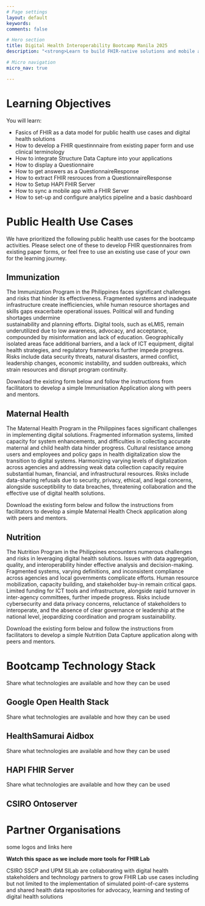 ```yaml
---
# Page settings
layout: default
keywords:
comments: false

# Hero section
title: Digital Health Interoperability Bootcamp Manila 2025
description: "<strong>Learn to build FHIR-native solutions and mobile applications with guidance from the industry's top leaders<strong>"

# Micro navigation
micro_nav: true

---
```

# Learning Objectives
  You will learn: 
  
  * Fasics of FHIR as a data model for public health use cases and digital health solutions
  * How to develop a FHIR questinnnaire from existing paper form and use clinical terminology
  * How to integrate Structure Data Capture into your applications
  * How to display a Questionnaire
  * How to get answers as a QuestionnaireResponse
  * How to extract FHIR resrouces from a QuestionnaireResponse
  * How to Setup HAPI FHIR Server
  * How to sync a mobile app with a FHIR Server
  * How to set-up and configure analytics pipeline and a basic dashboard

# Public Health Use Cases
  We have prioritized the following public health use cases for the bootcamp activities. Please select one of these to develop FHIR questionnaires from existing paper forms, or feel free to use an existing use case of your own for the learning journey. 
  
## Immunization
  The Immunization Program in the Philippines faces significant challenges and risks that hinder its effectiveness. Fragmented systems and inadequate infrastructure create inefficiencies, while human resource shortages and skills gaps exacerbate operational issues. Political will and funding shortages undermine     
 sustainability and planning efforts. Digital tools, such as eLMIS, remain underutilized due to low awareness, advocacy, and acceptance, compounded by misinformation and lack of education. Geographically isolated areas face additional barriers, and a lack of ICT equipment, digital health strategies, and regulatory frameworks further impede progress. Risks include data security threats, natural disasters, armed conflict, leadership changes, economic instability, and sudden outbreaks, which strain resources and disrupt program continuity.

  <div class="callout callout--info">Download the existing form below and follow the instructions from facilitators to develop a simple Immunisation Application along with peers and mentors.</div>
  
## Maternal Health
  The Maternal Health Program in the Philippines faces significant challenges in implementing digital solutions. Fragmented information systems, limited capacity for system enhancements, and difficulties in collecting accurate maternal and child health data hinder progress. Cultural resistance among users and employees and policy gaps in health digitalization slow the transition to digital systems. Harmonizing varying levels of digitalization across agencies and addressing weak data collection capacity require substantial human, financial, and infrastructural resources. Risks include data-sharing refusals due to security, privacy, ethical, and legal concerns, alongside susceptibility to data breaches, threatening collaboration and the effective use of digital health solutions.

  <div class="callout callout--info">Download the existing form below and follow the instructions from facilitators to develop a simple Maternal Health Check application along with peers and mentors.</div> 
  
## Nutrition
  The Nutrition Program in the Philippines encounters numerous challenges and risks in leveraging digital health solutions. Issues with data aggregation, quality, and interoperability hinder effective analysis and decision-making. Fragmented systems, varying definitions, and inconsistent compliance across agencies and local governments complicate efforts. Human resource mobilization, capacity building, and stakeholder buy-in remain critical gaps. Limited funding for ICT tools and infrastructure, alongside rapid turnover in inter-agency committees, further impede progress. Risks include cybersecurity and data privacy concerns, reluctance of stakeholders to interoperate, and the absence of clear governance or leadership at the national level, jeopardizing coordination and program sustainability.

  <div class="callout callout--info">Download the existing form below and follow the instructions from facilitators to develop a simple Nutrition Data Capture application along with peers and mentors.</div> 

# Bootcamp Technology Stack
  Share what technologies are available and how they can be used
## Google Open Health Stack
  Share what technologies are available and how they can be used
## HealthSamurai Aidbox
  Share what technologies are available and how they can be used
## HAPI FHIR Server
  Share what technologies are available and how they can be used
## CSIRO Ontoserver
  
    
# Partner Organisations
  some logos and links here

<div class="callout callout--info">
<strong>Watch this space as we include more tools for FHIR Lab</strong>

<p>CSIRO SSCP and UPM SILab are collaborating with digital health stakeholders and technology partners to grow FHIR Lab use cases including but not limited to the implementation of simulated point-of-care systems and shared health data repositories for advocacy, learning and testing of digital health solutions</p> 
</div>

